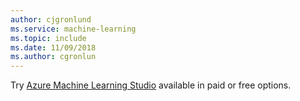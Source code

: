 ```yaml
---
author: cjgronlund
ms.service: machine-learning
ms.topic: include
ms.date: 11/09/2018	
ms.author: cgronlun
---
```

Try <a href="https://studio.azureml.net/?selectAccess=true&o=2" target="_blank">Azure Machine Learning Studio</a> available in paid or free options. 


